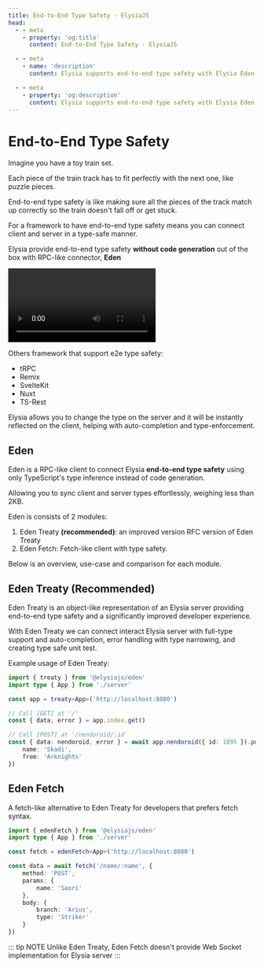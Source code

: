 ```yaml
---
title: End-to-End Type Safety - ElysiaJS
head:
  - - meta
    - property: 'og:title'
      content: End-to-End Type Safety - ElysiaJS

  - - meta
    - name: 'description'
      content: Elysia supports end-to-end type safety with Elysia Eden since start. End-to-end type-safety refers to a system in which every component of the system is checked for type consistency, meaning that data is passed between components only if the types of the data are compatible.

  - - meta
    - property: 'og:description'
      content: Elysia supports end-to-end type safety with Elysia Eden since start. End-to-end type-safety refers to a system in which every component of the system is checked for type consistency, meaning that data is passed between components only if the types of the data are compatible.
---
```


# End-to-End Type Safety
Imagine you have a toy train set. 

Each piece of the train track has to fit perfectly with the next one, like puzzle pieces. 

End-to-end type safety is like making sure all the pieces of the track match up correctly so the train doesn't fall off or get stuck. 

For a framework to have end-to-end type safety means you can connect client and server in a type-safe manner.

Elysia provide end-to-end type safety **without code generation** out of the box with RPC-like connector, **Eden**

<video mute controls>
  <source src="/eden/eden-treaty.mp4" type="video/mp4" />
  Something went wrong trying to load video
</video>

Others framework that support e2e type safety:
- tRPC
- Remix
- SvelteKit
- Nuxt
- TS-Rest

<!-- <iframe
    id="embedded-editor"
    src="https://codesandbox.io/p/sandbox/bun-elysia-rdxljp?embed=1&codemirror=1&hidenavigation=1&hidedevtools=1&file=eden.ts"
    allow="accelerometer"
    sandbox="allow-forms allow-modals allow-popups allow-presentation allow-same-origin allow-scripts"
    loading="lazy"
/>

::: tip
Hover over variable and function to see type definition.
::: -->

Elysia allows you to change the type on the server and it will be instantly reflected on the client, helping with auto-completion and type-enforcement.

## Eden
Eden is a RPC-like client to connect Elysia  **end-to-end type safety** using only TypeScript's type inference instead of code generation.

Allowing you to sync client and server types effortlessly, weighing less than 2KB.

Eden is consists of 2 modules:
1. Eden Treaty **(recommended)**: an improved version RFC version of Eden Treaty
2. Eden Fetch: Fetch-like client with type safety.

Below is an overview, use-case and comparison for each module.

## Eden Treaty (Recommended)
Eden Treaty is an object-like representation of an Elysia server providing end-to-end type safety and a significantly improved developer experience.

With Eden Treaty we can connect interact Elysia server with full-type support and auto-completion, error handling with type narrowing, and creating type safe unit test.

Example usage of Eden Treaty:
```typescript
import { treaty } from '@elysiajs/eden'
import type { App } from './server'

const app = treaty<App>('http://localhost:8080')

// Call [GET] at '/'
const { data, error } = app.index.get()

// Call [POST] at '/nendoroid/:id'
const { data: nendoroid, error } = await app.nendoroid({ id: 1895 }).put({
    name: 'Skadi',
    from: 'Arknights'
})
```

## Eden Fetch
A fetch-like alternative to Eden Treaty for developers that prefers fetch syntax.
```typescript
import { edenFetch } from '@elysiajs/eden'
import type { App } from './server'

const fetch = edenFetch<App>('http://localhost:8080')

const data = await fetch('/name/:name', {
    method: 'POST',
    params: {
        name: 'Saori'
    },
    body: {
        branch: 'Arius',
        type: 'Striker'
    }
})
```

::: tip NOTE
Unlike Eden Treaty, Eden Fetch doesn't provide Web Socket implementation for Elysia server
:::
